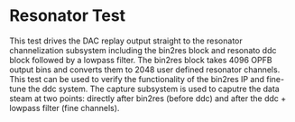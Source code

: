 # Resonator Test

This test drives the DAC replay output straight to the resonator channelization subsystem including the bin2res block and resonato ddc block followed by a lowpass filter. The bin2res block takes 4096 OPFB output bins and converts them to 2048 user defined resonator channels. This test can be used to verify the functionality of the bin2res IP and fine-tune the ddc system. The capture subsystem is used to caputre the data steam at two points: directly after bin2res (before ddc) and after the ddc + lowpass filter (fine channels).
